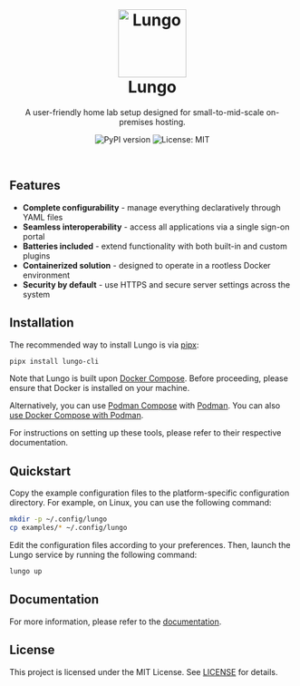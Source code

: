 <br>

<h1 align="center">
  <a href="https://github.com/raymond-u/lungo">
      <img src="https://github.com/raymond-u/lungo/assets/36328498/5a8a3696-61c1-46cc-a1b4-144141da2d36" alt="Lungo" width="120">
  </a>
  <br>
  <b>Lungo</b>
  <br>
</h1>

<p align="center">
  A user-friendly home lab setup designed for small-to-mid-scale on-premises hosting.
  <br>
</p>

<p align="center">
  <a href="https://pypi.org/project/lungo-cli/" style="text-decoration: none">
    <img src="https://badge.fury.io/py/lungo-cli.svg" alt="PyPI version">
  </a>
  <a href="https://opensource.org/licenses/MIT" style="text-decoration: none">
    <img src="https://img.shields.io/badge/License-MIT-yellow.svg" alt="License: MIT">
  </a>
</p>

<br>

## Features

- **Complete configurability** - manage everything declaratively through YAML files
- **Seamless interoperability** - access all applications via a single sign-on portal
- **Batteries included** - extend functionality with both built-in and custom plugins
- **Containerized solution** - designed to operate in a rootless Docker environment
- **Security by default** - use HTTPS and secure server settings across the system

## Installation

The recommended way to install Lungo is via [pipx](https://pypa.github.io/pipx/):

```bash
pipx install lungo-cli
```

Note that Lungo is built upon [Docker Compose](https://github.com/docker/compose). Before proceeding, please ensure that
Docker is installed on your machine.

Alternatively, you can use [Podman Compose](https://github.com/containers/podman-compose)
with [Podman](https://podman.io/). You can
also [use Docker Compose with Podman](https://fedoramagazine.org/use-docker-compose-with-podman-to-orchestrate-containers-on-fedora/).

For instructions on setting up these tools, please refer to their respective documentation.

## Quickstart

Copy the example configuration files to the platform-specific configuration directory. For example, on Linux, you can
use the following command:

```bash
mkdir -p ~/.config/lungo
cp examples/* ~/.config/lungo
```

Edit the configuration files according to your preferences. Then, launch the Lungo service by running the following
command:

```bash
lungo up
```

## Documentation

For more information, please refer to the [documentation](https://raymond-u.github.io/lungo/).

## License

This project is licensed under the MIT License. See [LICENSE](LICENSE) for details.
